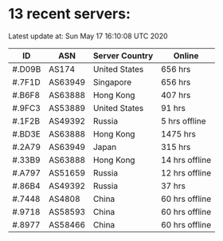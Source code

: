# 13 recent servers:

Latest update at: Sun May 17 16:10:08 UTC 2020

| ID | ASN | Server Country | Online |
| -- | --- | -------------- | ------ |
| #.D09B | AS174 | United States | 656 hrs |
| #.7F1D | AS63949 | Singapore | 656 hrs |
| #.B6F8 | AS63888 | Hong Kong | 407 hrs |
| #.9FC3 | AS53889 | United States | 91 hrs |
| #.1F2B | AS49392 | Russia | 5 hrs offline |
| #.BD3E | AS63888 | Hong Kong | 1475 hrs |
| #.2A79 | AS63949 | Japan | 315 hrs |
| #.33B9 | AS63888 | Hong Kong | 14 hrs offline |
| #.A797 | AS51659 | Russia | 12 hrs offline |
| #.86B4 | AS49392 | Russia | 37 hrs |
| #.7448 | AS4808 | China | 60 hrs offline |
| #.9718 | AS58593 | China | 60 hrs offline |
| #.8977 | AS58466 | China | 60 hrs offline |


